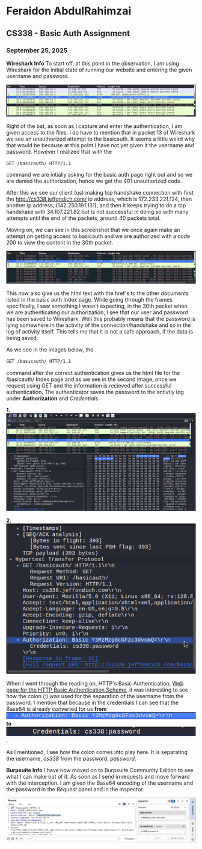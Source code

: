 # Feraidon AbdulRahimzai
## CS338 - Basic Auth Assignment
### September 25, 2025

**Wireshark Info**
To start off, at this point in the observation, I am using Wireshark for the initial state of running our website and entering the given username and password. 

![This is an image of the initial entrance to the website using /basicauth/ and capturing it with Wireshark](basicauth_Screenshots/Wireshark-1st-shot.png)

Right of the bat, as soon as I capture and enter the authentication, I am given access to the files. I do have to mention that in packet 13 of Wireshark we see an unauthorized attempt to the basicauth. It seems a little weird why that would be because at this point I have not yet given it the username and password. However I realized that with the 
```bash 
GET /basicauth/ HTTP/1.1
``` 
command we are intially asking for the basic auth page right out and so we are denied the authorization, hence we get the 401 unauthorized code.

After this we see our client (us) making tcp handshake connection with first the http://cs338.jeffondich.com/ ip address, which is 172.233.221.124, then another ip address, (142.250.191.131), and then it keeps trying to do a tcp handshake with 34.107.221.82 but is not successful in doing so with many attempts until the end of the packets, around 40 packets total.

Moving on, we can see in this screenshot that we once again make an attempt on getting access to basicauth and we are authorized with a code 200 to view the content in the 30th packet.

![Screenshot of getting access to the /basicauth/ page](basicauth_Screenshots/Wireshark-2nd-shot-auth.png) 

This now also give us the html text with the href's to the other documents listed in the basic auth Index page. While going through the frames specifically, I saw something I wasn't expecting, in the 30th packet when we are authenticating our authorization, I see that our user and password has been saved to Wireshark. Well this probably means that the password is lying somewhere in the activity of the connection/handshake and so in the log of activity itself. This tells me that it is not a safe approach, if the data is being saved. 

As we see in the images below, the 
```bash 
GET /basicauth/ HTTP/1.1
```
command after the correct authentication gives us the html file for the /basicauth/ Index page and as we see in the second image, once we request using GET and the information is recieved after successful authentication. The authenticator saves the password to the activtiy log under **Authorization** and *Credentials*. 

**1.**
![Image of packet where we are authorized and given access to the basic auth Index page](basicauth_Screenshots/Wireshark-get-request-accepted.png)

**2.**
![image of credentials which are saved in the log of Wireshark](basicauth_Screenshots/wireshark-get-auth-credentials-saved.png)

When I went through the reading on, HTTP's Basic Authentication, [Web page for the HTTP Basic Authentication Scheme](https://datatracker.ietf.org/doc/html/rfc7617), it was interesting to see how the colon (:) was used for the separation of the username from the password. I mention that because in the credentials I can see that the Base64 is already converted for us **from** ![image of base64 characters in wireshark from the authentication round](basicauth_Screenshots/base64-characters.png) **to** ![image of converted base64 encoding](basicauth_Screenshots/converted-base64-credentials.png). 

As I mentioned, I see how the colon comes into play here. It is separating the username, *cs338* from the password, *password*.



**Burpsuite Info**
I have now moved on to Burpsuite Community Edition to see what I can make out of it. As soon as I send in requests and move forward with the interception. I am given the Base64 encoding of the username and the password in the *Request* panel and in the inspector. 

![basic auth burpsuite credentials given after the initial request](basicauth_Screenshots/credentials-from-burpsuite.png)


